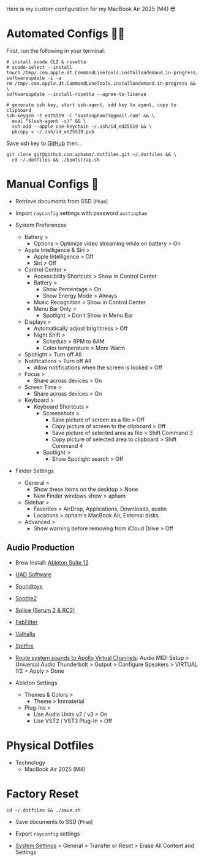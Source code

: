 Here is my custom configuration for my MacBook Air 2025 (M4) 😎

# Automated Configs 👨‍💻

First, run the following in your terminal.

```shell
# install xcode CLI & rosetta
# xcode-select --install
touch /tmp/.com.apple.dt.CommandLineTools.installondemand.in-progress;
softwareupdate -i -a
rm /tmp/.com.apple.dt.CommandLineTools.installondemand.in-progress && \
softwareupdate --install-rosetta --agree-to-license

# generate ssh key, start ssh-agent, add key to agent, copy to clipboard
ssh-keygen -t ed25519 -C "austinpham77@gmail.com" && \
  eval "$(ssh-agent -s)" && \
  ssh-add --apple-use-keychain ~/.ssh/id_ed25519 && \
  pbcopy < ~/.ssh/id_ed25519.pub
```

Save ssh key to [GitHub](https://github.com/settings/keys) then...

```shell
git clone git@github.com:aphamm/.dotfiles.git ~/.dotfiles && \
  cd ~/.dotfiles && ./bootstrap.sh
```

# Manual Configs 🤮

- Retrieve documents from SSD (`Pham`)

- Import `rayconfig` settings with password `austinpham`

- System Preferences

  - Battery >
    - Options > Optimize video streaming while on battery > On
  - Apple Intelligence & Siri >
    - Apple Intelligence > Off
    - Siri > Off
  - Control Center >
    - Accessibility Shortcuts > Show in Control Center
    - Battery >
      - Show Percentage > On
      - Show Energy Mode > Always
    - Music Recognition > Show in Control Center
    - Menu Bar Only >
      - Spotlight > Don't Show in Menu Bar
  - Displays >
    - Automatically adjust brightness > Off
    - Night Shift >
      - Schedule > 6PM to 6AM
      - Color temperature > More Warm
  - Spotlight > Turn off All
  - Notifications > Turn off All
    - Allow notifications when the screen is locked > Off
  - Focus >
    - Share across devices > On
  - Screen Time >
    - Share across devices > On
  - Keyboard >
    - Keyboard Shortcuts >
      - Screenshots >
        - Save picture of screen as a file > Off
        - Copy picture of screen to the clipboard > Off
        - Save picture of selected area as file > Shift Command 3
        - Copy picture of selected area to clipboard > Shift Command 4
      - Spotlight >
        - Show Spotlight search > Off

- Finder Settings

  - General >
    - Show these items on the desktop > None
    - New Finder windows show > apham
  - Sidebar >
    - Favorites > AirDrop, Applications, Downloads, austin
    - Locations > apham's MacBook Air, External disks
  - Advanced >
    - Show warning before removing from iCloud Drive > Off

## Audio Production

- Brew Install: [Ableton Suite 12](https://ableton.centercode.com/project/home.html?cap=ea2ce822-bd02-401d-ba44-6c068717bc68)
  
- [UAD Software](https://help.uaudio.com/hc/en-us/articles/360057137692-Apple-Silicon-M1-M2-Compatibility-Info?_gl=1*1qpuawn*_ga*MTYzMjUzNzU0Ny4xNjgwMDI1NTUz*_ga_CPJ5176QFT*MTY4MDAyNTU2NC4xLjEuMTY4MDAyNTkwNy4wLjAuMA..)

- [Soundtoys]([https://www.soundtoys.com/](https://accounts.soundtoys.com/#/licenses))

- [Soothe2](https://oeksound.com/downloads/)

- [Splice (Serum 2 & RC2)](https://splice.com/plugins/your-plugins)

- [FabFilter](https://www.fabfilter.com/download)

- [Valhalla](https://valhalladsp.com/my-account/downloads/)

- [Spitfire](https://labs.spitfireaudio.com/download)

- [Route system sounds to Apollo Virtual Channels](https://www.youtube.com/watch?v=9K3D7kNb5DI): Audio MIDI Setup > Universal Audio Thunderbolt > Output > Configure Speakers > VIRTUAL 1/2 > Apply > Done

- Ableton Settings
  - Themes & Colors >
    - Theme > Immaterial
  - Plug-Ins >
    - Use Audio Units v2 / v3 > On
    - Use VST2 / VST3 Plug-In > Off

# Physical Dotfiles

- Technology
  - MacBook Air 2025 (M4)

# Factory Reset

```shell
cd ~/.dotfiles && ./save.sh
```

- Save documents to SSD (`Pham`)

- Export `rayconfig` settings

- [System Settings](https://support.apple.com/en-us/102664) > General > Transfer or Reset > Erase All Content and Settings
